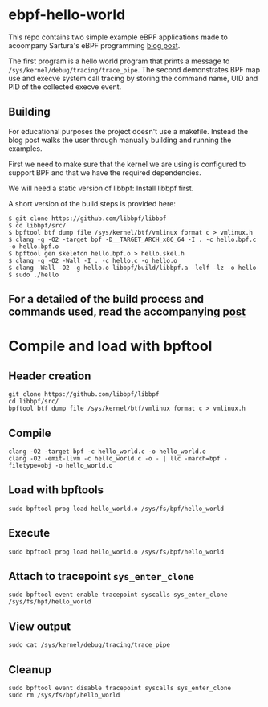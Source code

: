 # ebpf-hello-world

This repo contains two simple example eBPF applications made to acoompany Sartura's eBPF programming [blog post](https://www.sartura.hr/blog/simple-ebpf-core-application/).

The first program is a hello world program that prints a message to `/sys/kernel/debug/tracing/trace_pipe`.
The second demonstrates BPF map use and execve system call tracing by storing the command name, UID and PID of the collected execve event.

## Building
For educational purposes the project doesn't use a makefile. Instead the blog post walks the user through manually building and running the examples.

First we need to make sure that the kernel we are using is configured to support BPF and that we have the required dependencies.

We will need a static version of libbpf:
Install libbpf first.
 
A short version of the build steps is provided here:
```
$ git clone https://github.com/libbpf/libbpf
$ cd libbpf/src/
$ bpftool btf dump file /sys/kernel/btf/vmlinux format c > vmlinux.h
$ clang -g -O2 -target bpf -D__TARGET_ARCH_x86_64 -I . -c hello.bpf.c -o hello.bpf.o
$ bpftool gen skeleton hello.bpf.o > hello.skel.h
$ clang -g -O2 -Wall -I . -c hello.c -o hello.o
$ clang -Wall -O2 -g hello.o libbpf/build/libbpf.a -lelf -lz -o hello
$ sudo ./hello
```
For a detailed of the build process and commands used, read the accompanying [post](https://www.sartura.hr/blog/simple-ebpf-core-application/)
---------------------------------------------------------------------------------------------
# Compile and load with bpftool
## Header creation
```
git clone https://github.com/libbpf/libbpf
cd libbpf/src/
bpftool btf dump file /sys/kernel/btf/vmlinux format c > vmlinux.h
```
## Compile
```
clang -O2 -target bpf -c hello_world.c -o hello_world.o
clang -O2 -emit-llvm -c hello_world.c -o - | llc -march=bpf -filetype=obj -o hello_world.o
```
## Load with bpftools
```
sudo bpftool prog load hello_world.o /sys/fs/bpf/hello_world
```
## Execute
```
sudo bpftool prog load hello_world.o /sys/fs/bpf/hello_world
```
## Attach to tracepoint `sys_enter_clone`
```
sudo bpftool event enable tracepoint syscalls sys_enter_clone /sys/fs/bpf/hello_world
```
## View output
```
sudo cat /sys/kernel/debug/tracing/trace_pipe
```
## Cleanup
```
sudo bpftool event disable tracepoint syscalls sys_enter_clone
sudo rm /sys/fs/bpf/hello_world
```

